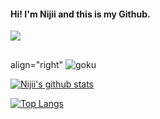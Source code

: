 #### Hi! I'm Nijii and this is my Github. 
![](https://visitor-badge.glitch.me/badge?page_id=NijiiD.NijiiD.readme)
<br />

##

align="right" ![goku](https://user-images.githubusercontent.com/68288691/92551994-8cecca00-f22d-11ea-95cf-c6467ab02d74.gif) 


[![Nijii's github stats](https://github-readme-stats.vercel.app/api?username=NijiiD)](https://github.com/anuraghazra/github-readme-stats)

[![Top Langs](https://github-readme-stats.vercel.app/api/top-langs/?username=NijiiD)](https://github.com/anuraghazra/github-readme-stats)


